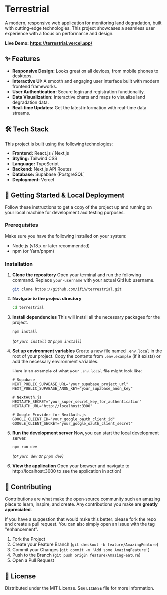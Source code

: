 # Terrestrial

A modern, responsive web application for monitoring land degradation, built with cutting-edge technologies. This project showcases a seamless user experience with a focus on performance and design.

**Live Demo:** **https://terrestrial.vercel.app/**

## ✨ Features

*   **Responsive Design:** Looks great on all devices, from mobile phones to desktops.
*   **Interactive UI:** A smooth and engaging user interface built with modern frontend frameworks.
*   **User Authentication:** Secure login and registration functionality.
*   **Data Visualization:** Interactive charts and maps to visualize land degradation data.
*   **Real-time Updates:** Get the latest information with real-time data streams.

## 🛠️ Tech Stack

This project is built using the following technologies:

*   **Frontend:** React.js / Next.js
*   **Styling:** Tailwind CSS
*   **Language:** TypeScript
*   **Backend:** Next.js API Routes
*   **Database:** Supabase (PostgreSQL)
*   **Deployment:** Vercel

## 🚀 Getting Started & Local Deployment

Follow these instructions to get a copy of the project up and running on your local machine for development and testing purposes.

### Prerequisites

Make sure you have the following installed on your system:

*   Node.js (v18.x or later recommended)
*   npm (or Yarn/pnpm)

### Installation

1.  **Clone the repository**
    Open your terminal and run the following command. Replace `your-username` with your actual GitHub username.
    ```bash
    git clone https://github.com/ifih/terrestrial.git
    ```

2.  **Navigate to the project directory**
    ```bash
    cd terrestrial
    ```

3.  **Install dependencies**
    This will install all the necessary packages for the project.
    ```bash
    npm install
    ```
    *(or `yarn install` or `pnpm install`)*

4.  **Set up environment variables**
    Create a new file named `.env.local` in the root of your project. Copy the contents from `.env.example` (if it exists) or add the necessary environment variables.

    Here is an example of what your `.env.local` file might look like:
    ```
    # Supabase
    NEXT_PUBLIC_SUPABASE_URL="your_supabase_project_url"
    NEXT_PUBLIC_SUPABASE_ANON_KEY="your_supabase_anon_key"

    # NextAuth.js
    NEXTAUTH_SECRET="your_super_secret_key_for_authentication"
    NEXTAUTH_URL="http://localhost:3000"

    # Google Provider for NextAuth.js
    GOOGLE_CLIENT_ID="your_google_oauth_client_id"
    GOOGLE_CLIENT_SECRET="your_google_oauth_client_secret"
    ```

5.  **Run the development server**
    Now, you can start the local development server.
    ```bash
    npm run dev
    ```
    *(or `yarn dev` or `pnpm dev`)*

6.  **View the application**
    Open your browser and navigate to http://localhost:3000 to see the application in action!

## 🤝 Contributing

Contributions are what make the open-source community such an amazing place to learn, inspire, and create. Any contributions you make are **greatly appreciated**.

If you have a suggestion that would make this better, please fork the repo and create a pull request. You can also simply open an issue with the tag "enhancement".

1.  Fork the Project
2.  Create your Feature Branch (`git checkout -b feature/AmazingFeature`)
3.  Commit your Changes (`git commit -m 'Add some AmazingFeature'`)
4.  Push to the Branch (`git push origin feature/AmazingFeature`)
5.  Open a Pull Request

## 📜 License

Distributed under the MIT License. See `LICENSE` file for more information.
